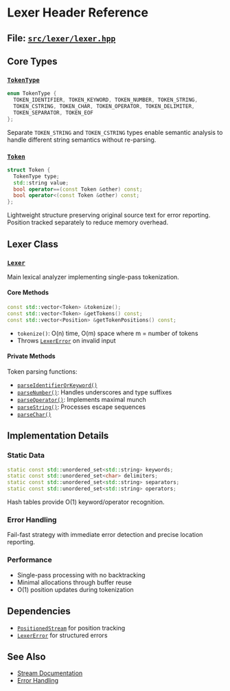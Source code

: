 # Lexer Header Reference

## File: [`src/lexer/lexer.hpp`](../../../src/lexer/lexer.hpp)

## Core Types

### [`TokenType`](../../../src/lexer/lexer.hpp:13)

```cpp
enum TokenType {
  TOKEN_IDENTIFIER, TOKEN_KEYWORD, TOKEN_NUMBER, TOKEN_STRING,
  TOKEN_CSTRING, TOKEN_CHAR, TOKEN_OPERATOR, TOKEN_DELIMITER,
  TOKEN_SEPARATOR, TOKEN_EOF
};
```

Separate `TOKEN_STRING` and `TOKEN_CSTRING` types enable semantic analysis to handle different string semantics without re-parsing.

### [`Token`](../../../src/lexer/lexer.hpp:27)

```cpp
struct Token {
  TokenType type;
  std::string value;
  bool operator==(const Token &other) const;
  bool operator<(const Token &other) const;
};
```

Lightweight structure preserving original source text for error reporting. Position tracked separately to reduce memory overhead.

## Lexer Class

### [`Lexer`](../../../src/lexer/lexer.hpp:42)

Main lexical analyzer implementing single-pass tokenization.

#### Core Methods

```cpp
const std::vector<Token> &tokenize();
const std::vector<Token> &getTokens() const;
const std::vector<Position> &getTokenPositions() const;
```

- `tokenize()`: O(n) time, O(m) space where m = number of tokens
- Throws [`LexerError`](../../../src/utils/error.hpp:6) on invalid input

#### Private Methods

Token parsing functions:
- [`parseIdentifierOrKeyword()`](../../../src/lexer/lexer.hpp:69)
- [`parseNumber()`](../../../src/lexer/lexer.hpp:70): Handles underscores and type suffixes
- [`parseOperator()`](../../../src/lexer/lexer.hpp:71): Implements maximal munch
- [`parseString()`](../../../src/lexer/lexer.hpp:75): Processes escape sequences
- [`parseChar()`](../../../src/lexer/lexer.hpp:76)

## Implementation Details

### Static Data

```cpp
static const std::unordered_set<std::string> keywords;
static const std::unordered_set<char> delimiters;
static const std::unordered_set<std::string> separators;
static const std::unordered_set<std::string> operators;
```

Hash tables provide O(1) keyword/operator recognition.

### Error Handling

Fail-fast strategy with immediate error detection and precise location reporting.

### Performance

- Single-pass processing with no backtracking
- Minimal allocations through buffer reuse
- O(1) position updates during tokenization

## Dependencies

- [`PositionedStream`](stream.hpp) for position tracking
- [`LexerError`](../utils/error.hpp:6) for structured errors

## See Also

- [Stream Documentation](stream.hpp.md)
- [Error Handling](../utils/error.hpp.md)